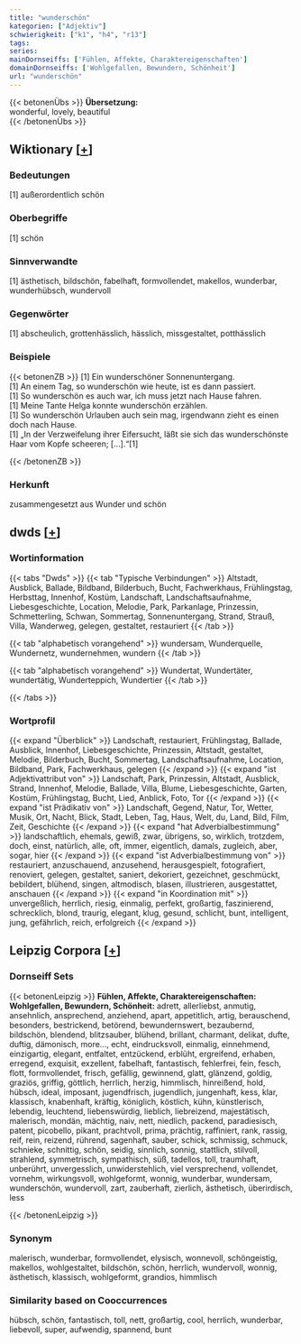 ```yaml
---
title: "wunderschön"
kategorien: ["Adjektiv"]
schwierigkeit: ["k1", "h4", "r13"]
tags:
series:
mainDornseiffs: ['Fühlen, Affekte, Charaktereigenschaften']
domainDornseiffs: ['Wohlgefallen, Bewundern, Schönheit']
url: "wunderschön"
---
```


{{< betonenÜbs >}}
**Übersetzung:**  
wonderful, lovely, beautiful  
{{< /betonenÜbs >}}

## Wiktionary [[+](https://de.wiktionary.org/wiki/wunderschön)]

### Bedeutungen
[1] außerordentlich schön  

### Oberbegriffe
[1] schön  

### Sinnverwandte
[1] ästhetisch, bildschön, fabelhaft, formvollendet, makellos, wunderbar, wunderhübsch, wundervoll  

### Gegenwörter
[1] abscheulich, grottenhässlich, hässlich, missgestaltet, potthässlich  

### Beispiele
{{< betonenZB >}}
[1] Ein wunderschöner Sonnenuntergang.  
[1] An einem Tag, so wunderschön wie heute, ist es dann passiert.  
[1] So wunderschön es auch war, ich muss jetzt nach Hause fahren.  
[1] Meine Tante Helga konnte wunderschön erzählen.  
[1] So wunderschön Urlauben auch sein mag, irgendwann zieht es einen doch nach Hause.  
[1] „In der Verzweifelung ihrer Eifersucht, läßt sie sich das wunderschönste Haar vom Kopfe scheeren; […].“[1]  

{{< /betonenZB >}}
### Herkunft
zusammengesetzt aus Wunder und schön  



## dwds [[+](https://www.dwds.de/wb/wunderschön)]

### Wortinformation
{{< tabs "Dwds" >}}
{{< tab "Typische Verbindungen" >}}
Altstadt, Ausblick, Ballade, Bildband, Bilderbuch, Bucht, Fachwerkhaus, Frühlingstag, Herbsttag, Innenhof, Kostüm, Landschaft, Landschaftsaufnahme, Liebesgeschichte, Location, Melodie, Park, Parkanlage, Prinzessin, Schmetterling, Schwan, Sommertag, Sonnenuntergang, Strand, Strauß, Villa, Wanderweg, gelegen, gestaltet, restauriert
{{< /tab >}}

{{< tab "alphabetisch vorangehend" >}}
wundersam, Wunderquelle, Wundernetz, wundernehmen, wundern
{{< /tab >}}

{{< tab "alphabetisch vorangehend" >}}
Wundertat, Wundertäter, wundertätig, Wunderteppich, Wundertier
{{< /tab >}}

{{< /tabs >}}

### Wortprofil
{{< expand "Überblick" >}} Landschaft, restauriert, Frühlingstag, Ballade, Ausblick, Innenhof, Liebesgeschichte, Prinzessin, Altstadt, gestaltet, Melodie, Bilderbuch, Bucht, Sommertag, Landschaftsaufnahme, Location, Bildband, Park, Fachwerkhaus, gelegen {{< /expand >}}
{{< expand "ist Adjektivattribut von" >}} Landschaft, Park, Prinzessin, Altstadt, Ausblick, Strand, Innenhof, Melodie, Ballade, Villa, Blume, Liebesgeschichte, Garten, Kostüm, Frühlingstag, Bucht, Lied, Anblick, Foto, Tor {{< /expand >}}
{{< expand "ist Prädikativ von" >}} Landschaft, Gegend, Natur, Tor, Wetter, Musik, Ort, Nacht, Blick, Stadt, Leben, Tag, Haus, Welt, du, Land, Bild, Film, Zeit, Geschichte {{< /expand >}}
{{< expand "hat Adverbialbestimmung" >}} landschaftlich, ehemals, gewiß, zwar, übrigens, so, wirklich, trotzdem, doch, einst, natürlich, alle, oft, immer, eigentlich, damals, zugleich, aber, sogar, hier {{< /expand >}}
{{< expand "ist Adverbialbestimmung von" >}} restauriert, anzuschauend, anzusehend, herausgespielt, fotografiert, renoviert, gelegen, gestaltet, saniert, dekoriert, gezeichnet, geschmückt, bebildert, blühend, singen, altmodisch, blasen, illustrieren, ausgestattet, anschauen {{< /expand >}}
{{< expand "in Koordination mit" >}} unvergeßlich, herrlich, riesig, einmalig, perfekt, großartig, faszinierend, schrecklich, blond, traurig, elegant, klug, gesund, schlicht, bunt, intelligent, jung, gefährlich, reich, erfolgreich {{< /expand >}}

## Leipzig Corpora [[+](https://corpora.uni-leipzig.de/en/res?word=wunderschön&corpusId=deu_newscrawl-public_2018)]

### Dornseiff Sets
{{< betonenLeipzig >}}
**Fühlen, Affekte, Charaktereigenschaften:**  
**Wohlgefallen, Bewundern, Schönheit:** adrett, allerliebst, anmutig, ansehnlich, ansprechend, anziehend, apart, appetitlich, artig, berauschend, besonders, bestrickend, betörend, bewundernswert, bezaubernd, bildschön, blendend, blitzsauber, blühend, brillant, charmant, delikat, dufte, duftig, dämonisch, more..., echt, eindrucksvoll, einmalig, einnehmend, einzigartig, elegant, entfaltet, entzückend, erblüht, ergreifend, erhaben, erregend, exquisit, exzellent, fabelhaft, fantastisch, fehlerfrei, fein, fesch, flott, formvollendet, frisch, gefällig, gewinnend, glatt, glänzend, goldig, graziös, griffig, göttlich, herrlich, herzig, himmlisch, hinreißend, hold, hübsch, ideal, imposant, jugendfrisch, jugendlich, jungenhaft, kess, klar, klassisch, knabenhaft, kräftig, königlich, köstlich, kühn, künstlerisch, lebendig, leuchtend, liebenswürdig, lieblich, liebreizend, majestätisch, malerisch, mondän, mächtig, naiv, nett, niedlich, packend, paradiesisch, patent, picobello, pikant, prachtvoll, prima, prächtig, raffiniert, rank, rassig, reif, rein, reizend, rührend, sagenhaft, sauber, schick, schmissig, schmuck, schnieke, schnittig, schön, seidig, sinnlich, sonnig, stattlich, stilvoll, strahlend, symmetrisch, sympathisch, süß, tadellos, toll, traumhaft, unberührt, unvergesslich, unwiderstehlich, viel versprechend, vollendet, vornehm, wirkungsvoll, wohlgeformt, wonnig, wunderbar, wundersam, wunderschön, wundervoll, zart, zauberhaft, zierlich, ästhetisch, überirdisch, less  

{{< /betonenLeipzig >}}

### Synonym
malerisch, wunderbar, formvollendet, elysisch, wonnevoll, schöngeistig, makellos, wohlgestaltet, bildschön, schön, herrlich, wundervoll, wonnig, ästhetisch, klassisch, wohlgeformt, grandios, himmlisch


### Similarity based on Cooccurrences
hübsch, schön, fantastisch, toll, nett, großartig, cool, herrlich, wunderbar, liebevoll, super, aufwendig, spannend, bunt

